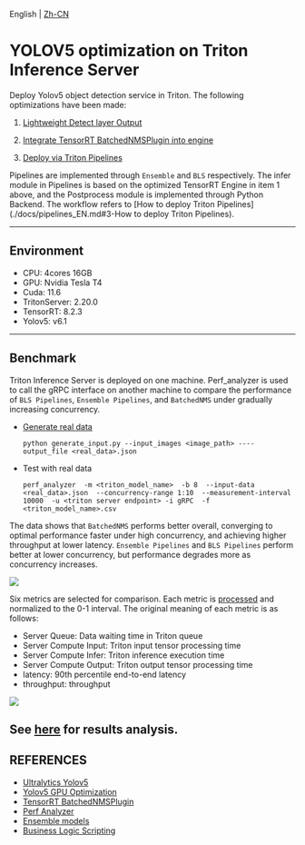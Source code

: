 English | [Zh-CN](README_CN.md) 

# YOLOV5 optimization on Triton Inference Server

Deploy Yolov5 object detection service  in Triton. The following optimizations have been made:

1. [Lightweight Detect layer Output](./docs/custom_yolov5_detect_layer_EN.md)

2. [Integrate TensorRT BatchedNMSPlugin into engine](./docs/batchedNMS_EN.md) 

3. [Deploy via Triton Pipelines](./docs/pipelines_EN.md)

Pipelines are implemented through `Ensemble` and `BLS` respectively. The infer module in Pipelines is based on the optimized TensorRT Engine in item 1 above, and the Postprocess module is implemented through Python Backend. The workflow refers to [How to deploy Triton Pipelines](./docs/pipelines_EN.md#3-How to deploy Triton Pipelines).

---
## Environment
- CPU: 4cores 16GB
- GPU: Nvidia Tesla T4 
- Cuda: 11.6
- TritonServer: 2.20.0
- TensorRT: 8.2.3
- Yolov5: v6.1

---

## Benchmark
Triton Inference Server is deployed on one machine. Perf_analyzer is used to call the gRPC interface on another machine to compare the performance of `BLS Pipelines`, `Ensemble Pipelines`, and `BatchedNMS` under gradually increasing concurrency.

- [Generate real data](https://github.com/triton-inference-server/server/blob/main/docs/user_guide/perf_analyzer.md#real-input-data)

    ```shell
    python generate_input.py --input_images <image_path> ----output_file <real_data>.json
    ```

- Test with real data
  ```shell
  perf_analyzer  -m <triton_model_name>  -b 8  --input-data <real_data>.json  --concurrency-range 1:10  --measurement-interval 10000  -u <triton server endpoint> -i gRPC  -f <triton_model_name>.csv
  ```

The data shows that `BatchedNMS` performs better overall, converging to optimal performance faster under high concurrency, and achieving higher throughput at lower latency. `Ensemble Pipelines` and `BLS Pipelines` perform better at lower concurrency, but performance degrades more as concurrency increases. 

![](./assets/thoughput_latency.png)


Six metrics are selected for comparison. Each metric is [processed](./triton/plot.ipynb#metrics-process) and normalized to the 0-1 interval. The original meaning of each metric is as follows:

- Server Queue: Data waiting time in Triton queue
- Server Compute Input: Triton input tensor processing time  
- Server Compute Infer: Triton inference execution time
- Server Compute Output: Triton output tensor processing time
- latency: 90th percentile end-to-end latency
- throughput: throughput

![](./assets/radar_plot.png)

See [here](./docs/bls_vs_ensemble_EN.md#4-performance-analysis) for results analysis.
---

## REFERENCES


- [Ultralytics Yolov5](https://github.com/ultralytics/yolov5.git)
- [Yolov5 GPU Optimization](https://github.com/NVIDIA-AI-IOT/yolov5_gpu_optimization.git) 
- [TensorRT BatchedNMSPlugin](https://github.com/NVIDIA/TensorRT/tree/main/plugin/batchedNMSPlugin)
- [Perf Analyzer](https://github.com/triton-inference-server/server/blob/main/docs/user_guide/perf_analyzer.md)
- [Ensemble models](https://github.com/triton-inference-server/server/blob/main/docs/user_guide/architecture.md#ensemble-models)
- [Business Logic Scripting](https://github.com/triton-inference-server/python_backend#business-logic-scripting)